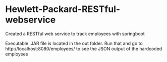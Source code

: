 # Hewlett-Packard-RESTful-webservice
Created a RESTful web service to track employees with springboot

Executable .JAR file is located in the out folder. Run that and go to http://localhost:8080/employees/ to see the JSON output of the hardcoded employees
